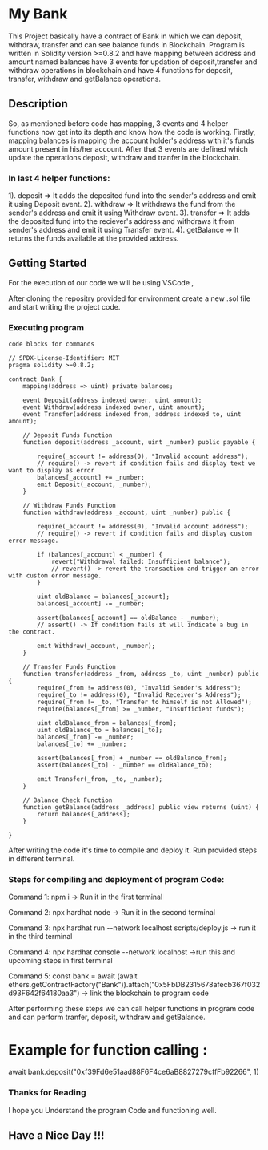 # My Bank
This Project basically have a contract of Bank in which we can deposit, withdraw, transfer and can see balance funds in Blockchain. Program is written in Solidity version >=0.8.2 and have mapping between address and amount named balances have 3 events for updation of deposit,transfer and withdraw operations in blockchain and have 4 functions for deposit, transfer, withdraw and getBalance operations.

## Description
So, as mentioned before code has mapping, 3 events and 4 helper functions now get into its depth and know how the code is working.
Firstly, mapping balances is mapping the account holder's address with it's funds amount present in his/her account. After that 3 events are defined which update the operations deposit, withdraw and tranfer in the blockchain. 
### In last 4 helper functions:
1). deposit => It adds the deposited fund into the sender's address and emit it using Deposit event.
2). withdraw => It withdraws the fund from the sender's address and emit it using Withdraw event.
3). transfer => It adds the deposited fund into the reciever's address and withdraws it from sender's address and emit it using Transfer event.
4). getBalance => It returns the funds available at the provided address.

## Getting Started

For the execution of our code we will be using VSCode ,

After cloning the repositry provided for environment create a new .sol file and start writing the project code.

### Executing program

```
code blocks for commands

// SPDX-License-Identifier: MIT
pragma solidity >=0.8.2;

contract Bank {
    mapping(address => uint) private balances;

    event Deposit(address indexed owner, uint amount);
    event Withdraw(address indexed owner, uint amount);
    event Transfer(address indexed from, address indexed to, uint amount);

    // Deposit Funds Function
    function deposit(address _account, uint _number) public payable {

        require(_account != address(0), "Invalid account address"); 
        // require() -> revert if condition fails and display text we want to display as error
        balances[_account] += _number;
        emit Deposit(_account, _number);
    }

    // Withdraw Funds Function
    function withdraw(address _account, uint _number) public {

        require(_account != address(0), "Invalid account address");
        // require() -> revert if condition fails and display custom error message.

        if (balances[_account] < _number) {
            revert("Withdrawal failed: Insufficient balance");
            // revert() -> revert the transaction and trigger an error with custom error message.
        }

        uint oldBalance = balances[_account];
        balances[_account] -= _number;

        assert(balances[_account] == oldBalance - _number);
        // assert() -> If condition fails it will indicate a bug in the contract.

        emit Withdraw(_account, _number);
    }

    // Transfer Funds Function
    function transfer(address _from, address _to, uint _number) public {
        require(_from != address(0), "Invalid Sender's Address");
        require(_to != address(0), "Invalid Receiver's Address");
        require(_from != _to, "Transfer to himself is not Allowed");
        require(balances[_from] >= _number, "Insufficient funds");

        uint oldBalance_from = balances[_from];
        uint oldBalance_to = balances[_to];
        balances[_from] -= _number;
        balances[_to] += _number;

        assert(balances[_from] + _number == oldBalance_from);
        assert(balances[_to] - _number == oldBalance_to);

        emit Transfer(_from, _to, _number);
    }

    // Balance Check Function
    function getBalance(address _address) public view returns (uint) {
        return balances[_address];
    }

}

```
After writing the code it's time to compile and deploy it. Run provided steps in different terminal.

### Steps for compiling and deployment of program Code:
Command 1:
npm i -> Run it in the first terminal

Command 2:
npx hardhat node -> Run it in the second terminal

Command 3:
npx hardhat run --network localhost scripts/deploy.js -> run it in the third terminal

Command 4:
npx hardhat console --network localhost ->run this and upcoming steps in first terminal

Command 5:
const bank = await (await ethers.getContractFactory("Bank")).attach("0x5FbDB2315678afecb367f032d93F642f64180aa3") -> link the blockchain to program code

After performing these steps we can call helper functions in program code and can perform tranfer, deposit, withdraw and getBalance.
# Example for function calling : 
await bank.deposit("0xf39Fd6e51aad88F6F4ce6aB8827279cffFb92266", 1)

### Thanks for Reading
I hope you Understand the program Code and functioning well.
## Have a Nice Day !!!
